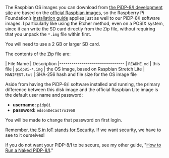 The Raspbian OS images you can download from [the PiDP-8/I development
site][1] are based on the [official Raspbian images][2], so the
Raspberry Pi Foundation’s [installation guide][3] applies just as well
to our PiDP-8/I software images.  I particularly like using the Etcher
method, even on a POSIX system, since it can write the SD card directly
from the Zip file, without requiring that you unpack the `*.img` file
within first.

You will need to use a 2 GB or larger SD card.

The contents of the Zip file are:

| File Name         | Description
|--------------------------------
| `README.md`       | this file
| `pidp8i-*.img`    | the OS image, based on Raspbian Stretch Lite
| `MANIFEST.txt`    | SHA-256 hash and file size for the OS image file

Aside from having the PiDP-8/I software installed and running, the
primary difference between this disk image and the official Raspbian
Lite image is the default user name and password:

*   **username:** `pidp8i`
*   **password:** `edsonDeCastro1968`

You will be made to change that password on first login.

Remember, [the S in IoT stands for Security.][5]  If we want security,
we have to see to it ourselves!

If you do not want your PiDP-8/I to be secure, see my other guide, "[How
to Run a Naked PiDP-8/I][6]."


[1]: https://tangentsoft.com/pidp8i/
[2]: https://raspberrypi.org/downloads/raspbian/
[3]: https://raspberrypi.org/documentation/installation/installing-images/
[4]: https://en.wikipedia.org/wiki/Internet_of_things
[5]: http://www.testandverification.com/iot/s-iot-stands-security/
[6]: https://tangentsoft.com/pidp8i/wiki?name=How+to+Run+a+Naked+PiDP-8/I
